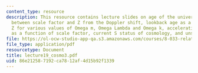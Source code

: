 ```yaml
---
content_type: resource
description: This resource contains lecture slides on age of the universe, relation
  between scale factor and Z from the Doppler shift, lookback age as a function of
  Z for various values of Omega m, Omega Lambda and Omega k, acceleration parameter
  as a function of scale factor, current S status of cosmology, and unsolved puzzles.
file: https://ol-ocw-studio-app-qa.s3.amazonaws.com/courses/8-033-relativity-fall-2006/86e212587192ca7812af4d15b92f1339_lecture19_cosmo3.pdf
file_type: application/pdf
resourcetype: Document
title: lecture19_cosmo3.pdf
uid: 86e21258-7192-ca78-12af-4d15b92f1339
---
```

